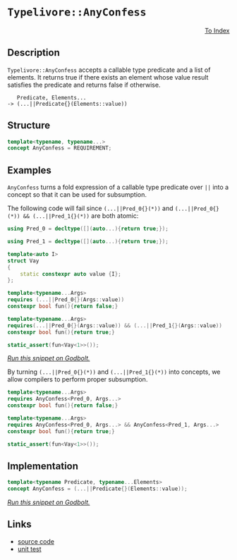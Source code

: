 <!-- Copyright 2024 Feng Mofan
SPDX-License-Identifier: Apache-2.0 -->

# `Typelivore::AnyConfess`

<p style='text-align: right;'><a href="../../../index.md#conceptualizations-2">To Index</a></p>

## Description

`Typelivore::AnyConfess` accepts a callable type predicate and a list of elements.
It returns true if there exists an element whose value result satisfies the predicate and returns false if otherwise.

<pre><code>   Predicate, Elements...
-> (...||Predicate{}(Elements::value))</code></pre>

## Structure

```C++
template<typename, typename...>
concept AnyConfess = REQUIREMENT;
```

## Examples

`AnyConfess` turns a fold expression of a callable type predicate over `||` into a concept so that it can be used for subsumption.

The following code will fail since `(...||Pred_0{}(*))` and `(...||Pred_0{}(*)) && (...||Pred_1{}(*))` are both atomic:

```C++
using Pred_0 = decltype([](auto...){return true;});

using Pred_1 = decltype([](auto...){return true;});

template<auto I>
struct Vay
{
    static constexpr auto value {I};
};

template<typename...Args>
requires (...||Pred_0{}(Args::value))
constexpr bool fun(){return false;}

template<typename...Args>
requires(...||Pred_0{}(Args::value)) && (...||Pred_1{}(Args::value))
constexpr bool fun(){return true;}

static_assert(fun<Vay<1>>());
```

[*Run this snippet on Godbolt.*](https://godbolt.org/#z:OYLghAFBqd5QCxAYwPYBMCmBRdBLAF1QCcAaPECAMzwBtMA7AQwFtMQByARg9KtQYEAysib0QXACx8BBAKoBnTAAUAHpwAMvAFYTStJg1DIApACYAQuYukl9ZATwDKjdAGFUtAK4sGIAMwArKSuADJ4DJgAcj4ARpjEEgCcpAAOqAqETgwe3r4BwemZjgLhkTEs8YlcKXaYDtlCBEzEBLk%2BfkG2mPYlDE0tBGXRcQnJts2t7fldCpNDESOVYzUAlLaoXsTI7BxemUYA1MrEmOgA%2BhqHJv4AIodYyLQEAJ6pmBAmgVaBtxBMXiIADoQasTAB2CynAhbBiHAjELyYG5WcG3MH%2BKwaACCJhx%2BwiwGOpwuXGudwe9Webw%2BXx%2BfwBwNBEKhmBhxDhCKRKIh6J5OLx2IImBYqQMwpubkZqEOAEkbthBXNEQ5DgBZASoIgMF6ClmCw6Gw5zJiOZCHNAMOaYVSpYiHaWHABuYiR10h8rR/NxXsxepxwtF4uR/jcr3ezDYIKB2OIwAUCsFpwAjl48KcFIcINGIW5cyczpd9WiILH4yAQC7vJhVmCcZbrbb7bFUJ5DlQvAwIGDIdDYe2xEoeV6BQGRWLTSGwzTI5ho2WE/5FTiU2mM9mQbn8ySi5DeaW4woK1WkbXrmYAGzmC9ZnPgvP3guk4t/BfH101uvYhvCpuHFtth2XY9qy7KcoiIaorc/rYiaZrnEwChKK01CdpKGoMFqAi6qGXCJku3YYhYHDrLQnCBLwfgcFopCoJweaWNYxqbNsmDnv4PCkAQmgkesADWICBBeQIABwXlIgTghekhJP4UlmP4%2BicJIvAsBIGgaKQVE0XRHC8EemncdRJGkHAsAwIgICbAQqSAuQlBoKKdAJFErC7KoYkALTSYcwDIOaUhAmYvBnIQJB4Ogej8IIIhiOwUgyIIigqOoxmkLoXCkAA7sQTCpJwPCkeRlE8bRnAAPKArZBCHKgVCHB5F7eZIvn%2BYcgVmFmHhOfQ9rmBxqy8EZWjrBASCOakzlkBQEATVNIDAFIZh8HQwrEEeECxKVsQRC0LwFbwO3MMQLzlbE2j1EZnGOWwgjlQwtD7WlWCxF4wBSrQtBHtwvBYCwhjAOIz3ppdeBOpg300Ta9SArsnERMKZFpbQeCxLlJ0eFgpUIngak/aQ4PEC2Si3CKAMo0YPHrFQBjxgAangmBZeVEYHYlwiiOICXRfIShqKVGX6ADKDWNY%2Bio0ekDrKgqR9N9nlzOgNy3KYjGWGYOmE8QEUQ/A6x1A0zgQK40x%2BJlYSLBUVR6EUWQCKbNsZHbDDDFbKzdL0jTzA7mUG30AytK7ozVBMgw%2B6HgeW8HEj6yxOwx0pHAUVppW6Q1Xk%2BX5AWSEFWa4GFfUKVwg1cVT6wIJgTBYIk3akAJkj%2BECsngpIGiSGYkgXhpQkpEjKmkGpHFAuJF4iUkIlcBegSSFwgSyReKdpbp%2BkgIZVOmRZY1WVVdkzXNvWuWwnAtCwTrgp5TAWgYRw1ECXBAlD%2BBENrkWZTzsVc9IPPJfzaW6MtOU8oHSKknEqS8Ko7xqnVB0xBT7n0vk8AG7Ukh3wfl1VAPUEjsTMCXYaJkt77wSPZWaGDJq9RACfM%2BnlEFGBqFwTSNBngJA2ltNKR09ps3YSdM6F0HBsxuowAg91HqlRem9D6X02Z/XJrsGi%2BBTgNHBpDEKqgYbCjZgjHopUUZoz2pjWRQ1tZ404oTYmmBSb/SMBTUAxlqa0wUAzJmLNGBs3fpzeKX9ZA/1SjRf%2BQtKaqysJYcWsRJa1xlnLTgCsCBKzuIE6wGteCoC1jrMJ%2BseigyNibTwHQ9AW3KNHTKts%2Bjh2KdkIOywQ5%2By9mHHJ%2BRfYZMNv0eYFTra%2B29nUs2EcFgFMqQnBQcd4ogOTtpJJnAYFwIvlfJBt975XAgPnZ%2B7Fi5DTLqQCuVcxi1z7qpAIKC27gjnuCcE/h26dxnovHSnAV5r1sRveAW9rLVWIYQ4gh9dgnx8iwBQTpzROlvsGOYIUn7hVfuzD%2BHj2beIFgEbKuV8o/WGWAq5HBKo2UBLVeqnyWrfN%2Bc6AFk45joMwYXfw/hcHrwIaQqaLzqXkN%2BakVI5x/lJHOICggCFYHSRWkw9alBWE0S4U9TiQqeGXX4Rg26QiHpPTkZgV670xCSPxtIqxBjSDyNBko0q0NkCww0YILRyNUboxePo7GRi2amIyOYsmVjCTrxpkwemjNmas3xm4uKEhPFJT5j4nQsLr7GFFsEnRaTaKy2yN9AA9IrEWasLCJNoikrA4bqlZIYO4TpeTM2tPdmU%2B22ailOz6HmqpjT/YdLyF09NzTBhlr0CaKYRbukNuLhsLY8d21IxGancZ2LDi4r%2BQS4URKFkgtJSs0utjy6V2rpQEB/c1JmBQWSwIgQ270I0GSqSIlLljL0rYVe06Rr8RAA3O%2B/gRLTwUhui8CkpKJ38Mig9qyZ2J2Cvusqh68G1gJsw7I56gA%3D%3D%3D)

By turning `(...||Pred_0{}(*))` and `(...||Pred_1{}(*))` into concepts, we allow compilers to perform proper subsumption.

```C++
template<typename...Args>
requires AnyConfess<Pred_0, Args...>
constexpr bool fun(){return false;}

template<typename...Args>
requires AnyConfess<Pred_0, Args...> && AnyConfess<Pred_1, Args...>
constexpr bool fun(){return true;}

static_assert(fun<Vay<1>>());
```

## Implementation

```C++
template<typename Predicate, typename...Elements>
concept AnyConfess = (...||Predicate{}(Elements::value));
```

[*Run this snippet on Godbolt.*](https://godbolt.org/#z:OYLghAFBqd5QCxAYwPYBMCmBRdBLAF1QCcAaPECAMzwBtMA7AQwFtMQByARg9KtQYEAysib0QXACx8BBAKoBnTAAUAHpwAMvAFYTStJg1DIApACYAQuYukl9ZATwDKjdAGFUtAK4sGIAKwAHKSuADJ4DJgAcj4ARpjEIGakAA6oCoRODB7evgHBaRmOAuGRMSzxicl2mA5ZQgRMxAQ5Pn5Btpj2xQwNTQSl0XEJSbaNza15HQrjAxFDFSNmAJS2qF7EyOwcBJgsKQa7JgDMbgQAnimMrJgA1MrEmPiiu6S3F1fMbAB0v9j0bEEChO2BMGgAgmgGFsUgRbuCGOcPAwqJgFApbicACK3CC/b4mADsbiJbgeTzwL0wRKshKxEH%2Be0YBAUIBAADcxF5MMtlicrBCweCAPQAKnFEslUuFQrFEtuABU0SzbpKZRC5VKteL1eChV4MkZ7o90AB9DSY444rDIWgfTAQEz%2BKz%2BelMLxEfF8wkWR4EDYMd7Ebn8olYvnHAV6iEGiLAY1PU1cS3W2p2y4Op0ut0e1Beml%2BgNBkORsMRqNC3b7Q7U07uoi3ACSIKFM2DDluAFkBKgiIihTShbdh7cZkxHMhblCZphVCliLd66hbpzvHcac26aHBVvS4KIVWDuPa2cM19MPjwcRgMDjqCIY8AI5ePCPDEIpECVHok5kk3mt4rxvfEWwhaddjnBdYlQTxbioLwGAgb1fUwf1iEDKgxCUUMt33cFDxrX97XPS9r1ve8r0wZ9XzReFEWRb9bz/RMNEAsiQLvTEzAANnMbi6M/FE0SY8kzS4NjgN%2BUDIQEGdINuaDYPgxDkMLdDi1rWksQHCExwnU0mHRBICGoBDf27BhewEc5fy4Fs7yQ8sOFWWhOH8Xg/A4LRSFQTgSUsaxR3WTZ1zMY4eFIAhNGc1YAGsAkkb4NEkLhCWODR/A0HjuLMQJglcjhJF4FgJA0VjPO83yOF4VlWKirznNIOBYBgRAQHWAgUg9chKDQfY6ASKIbk4VRAm4gBabjJFuYBkEnKRvjMXgKSIYg8HQPR%2BEEEQxHYKQZEERQVHUBrSF0cSAHdiCYFJOB4Fy3I86KfM4AB5D0urhVAqFuUaJqmma5tuBazFxDx%2BvoBdzHC5ZeHqrRVggJA%2BpSAayAoCAUbRkBgCkZIaDtBJWQgWJntiCImnOO7eHJ5hiHOV7Ym0Wp6oivrAQIV6GFoKnTqwWIvGANwxFoVluF4LAWEMYBxD5mi6nZNFntnWoPW2CKIl2ArvNoPBYmu%2BmPCwZ6CDWkrxdIRXiGgpQsT2aXdaMaLVioAwbwANTwTALtez5qYO4RRHEfatvkJQ1Ge879GllBrGsfQ9dZSBVlQWEsjF8aZnQbFTACywzEqq21qwJOkM6boshcBh3E8No9DCeZykqPRCkyARJj8cTW56QYm5GcSajqAQ%2BgmWu8gHroWfqWZe%2BGRIB9mDu9DHZpZ8WefVgUYKtgkB6OHc0gKt4KrfrGybptm%2BbEtBhl8FWriYbh53VgQTAmCwRIy/iyRjm%2BABOY4hJJDJTMJIbiZV/DcT/voTgRVSAlXCt8biXBuKBD/oEFB/gUr%2BAAdxQ%2Bz0qo1RAHVZ2TVWpI3ah9bqGMsaQyGmwTgTQWDskJONJgU4DBGi4H/b4XAkrLTviQdam1ZA7WDtIUOR0I6nV0MkK6N1qZ7wPkfF6HB3qdQ9Lcb6i5iDMNYew200tgY8L4RaCA4NUaQwfisJ%2BDVEbI1QBDBIPVMaOMsSMJhLDxqGKMNwrgrECa7GIMTUmp1aaU39uE%2BmjNmYOH9uzZkXMebPX5oLYWtBRb%2B0lg7bY3l8CPAVkrU6KtkBq39prLoz1db60pkbXJcMzb%2BytjbTAdspZGEdqAOxfA3YKE9t7X2jB/ahzEXtCRsgpEnW8rI6OTtc5WEsAnWIpcU5p1kpwTOBBs5WnmdYAux8i7rSVsncuU9nAQFcEvcSDcyhzxbukNu2Qx6d1SA8nujc7kTwrsPRezzl6TyHr0GeHz17L1%2BbkF5K85i3NBVwTe289pKKeqdE%2Bnj9EcKMdw3hSVcS4EICQB%2BcLbEIxfm/D%2BlA95wIQTw5KhIcGEjSpIUBU1xIqMIbYYhkVSHNTah1T6LjaGDWGhwJhAMWAKHZJOdkWKawzAEfi4uIjtpBzGQHSZkcQDHFIPI264skX4JRW9KhX0fqiumuKyVK4ZXHhmGDNxaMH7HFhly7pFDBXo16vayGHJkApBSKaaVf9TSyoIAZXRU0%2BB0CCSEsmFN6aRLjQzJmLN4mOI5kk3meTMACyFiLMWEVskdPqaQfJU9FZi28iUspFsKna14NUg2n5janVNngc2EVmnpFafbDpcZSGuyYB7L2Ps/YWxGSqiQ4zDrhymToTVszjBx0WdUlZPk1kMDFsKLOsc84WH2T5Q5Jd4CbwBT0KuNcIX12rmvZuXc3lZCua8ooWQb391OYCkeLQ/lfLOUC/or755jH6I%2BqFAHd5rA2DvOFMD97IsqpwHRLAxUSqlda3Ytrb4KsJc6%2BGMVSCv3fiMMuBUqVJB4ccY4/hMopTKhRwkqCDXweqhykhdi4ogEkP4f%2BQQeJ/0kH/NKgCuBaoKscODx9ODErwwVJajGJPMdw7yS2RNK6SCAA%3D)

## Links

- [source code](../../../../conceptrodon/typelivore/concepts/any_confess.hpp)
- [unit test](../../../../tests/unit/concepts/typelivore/any_confess.test.hpp)
